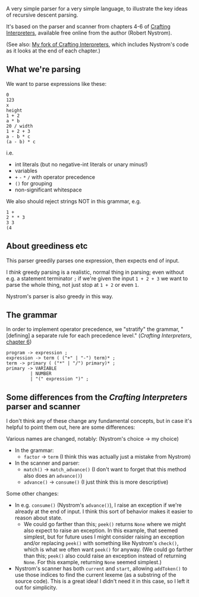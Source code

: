A very simple parser for a very simple language, to illustrate the key ideas of
recursive descent parsing.

It's based on the parser and scanner from chapters 4-6 of [Crafting
Interpreters](https://craftinginterpreters.com/contents.html), available free
online from the author (Robert Nystrom).

(See also: [My fork of Crafting
Interpreters](https://github.com/prendradjaja/craftinginterpreters), which
includes Nystrom's code as it looks at the end of each chapter.)


## What we're parsing

We want to parse expressions like these:

    0
    123
    x
    height
    1 + 2
    a * b
    20 / width
    1 + 2 + 3
    a - b * c
    (a - b) * c

i.e.

- int literals (but no negative-int literals or unary minus!)
- variables
- `+` `-` `*` `/` with operator precedence
- `()` for grouping
- non-significant whitespace

We also should reject strings NOT in this grammar, e.g.

    1 +
    2 * * 3
    3 3
    (4


## About greediness etc

This parser greedily parses one expression, then expects end of input.

I _think_ greedy parsing is a realistic, normal thing in parsing; even without
e.g. a statement terminator `;` if we're given the input `1 + 2 + 3` we want
to parse the whole thing, not just stop at `1 + 2` or even `1`.

Nystrom's parser is also greedy in this way.


## The grammar

In order to implement operator precedence, we "stratify" the grammar, "[defining]
a separate rule for each precedence level." (_Crafting Interpreters_, [chapter
6](https://craftinginterpreters.com/parsing-expressions.html))

    program -> expression ;
    expression -> term ( ("+" | "-") term)* ;
    term -> primary ( ("*" | "/") primary)* ;
    primary -> VARIABLE
             | NUMBER
             | "(" expression ")" ;


## Some differences from the _Crafting Interpreters_ parser and scanner

I don't think any of these change any fundamental concepts, but in case it's
helpful to point them out, here are some differences:

Various names are changed, notably: (Nystrom's choice -> my choice)

- In the grammar:
    - `factor` -> `term` (I think this was actually just a mistake from Nystrom)
- In the scanner and parser:
    - `match()` -> `match_advance()` (I don't want to forget that this method also does an `advance()`)
    - `advance()` -> `consume()` (I just think this is more descriptive)

Some other changes:

- In e.g. `consume()` (Nystrom's `advance()`), I raise an exception if we're already at the end of input. I think this sort of behavior makes it easier to reason about state.
    - We could go farther than this; `peek()` returns `None` where we might
      also expect to raise an exception. In this example, that seemed
      simplest, but for future uses I might consider raising an exception
      and/or replacing `peek()` with something like Nystrom's `check()`, which
      is what we often want `peek()` for anyway.
(We could go farther than this; `peek()` also could raise an exception instead of returning `None`. For this example, returning `None` seemed simplest.)
- Nystrom's scanner has both `current` and `start`, allowing `addToken()` to use those indices to find the current lexeme (as a substring of the source code). This is a great idea! I didn't need it in this case, so I left it out for simplicity.
